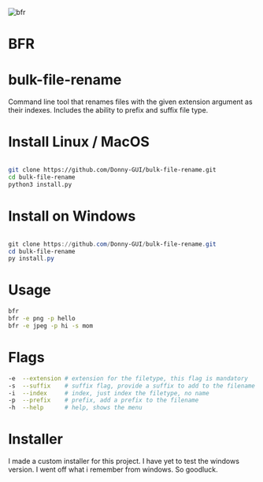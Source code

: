 ![bfr](https://user-images.githubusercontent.com/108424001/210458734-0931b43c-8888-4e5d-85f2-2c1f7195de97.png)

# BFR

# bulk-file-rename

Command line tool that renames files with the given extension argument  as their indexes. Includes the ability to prefix and suffix file type.

# Install Linux / MacOS

```Bash

git clone https://github.com/Donny-GUI/bulk-file-rename.git
cd bulk-file-rename
python3 install.py

```

# Install on Windows

```Powershell

git clone https://github.com/Donny-GUI/bulk-file-rename.git
cd bulk-file-rename
py install.py

```

# Usage

```Bash
bfr
bfr -e png -p hello
bfr -e jpeg -p hi -s mom
```

# Flags

```Bash
-e  --extension # extension for the filetype, this flag is mandatory
-s  --suffix    # suffix flag, provide a suffix to add to the filename
-i  --index     # index, just index the filetype, no name
-p  --prefix    # prefix, add a prefix to the filename
-h  --help      # help, shows the menu
```


# Installer

I made a custom installer for this project. I have yet to test the windows version. I went off what i remember from windows. So goodluck.
